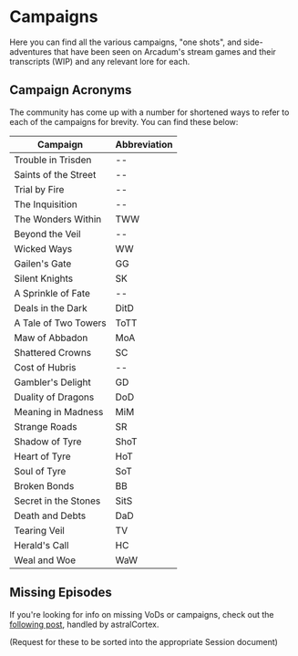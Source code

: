 # Campaigns

Here you can find all the various campaigns, "one shots", and side-adventures that have been seen on Arcadum's stream games and their transcripts (WIP) and any relevant lore for each.

## Campaign Acronyms

The community has come up with a number for shortened ways to refer to each of the campaigns for brevity. You can find these below:

| Campaign | Abbreviation     |
| -------- | ---------------- |
| Trouble in Trisden   | --   |
| Saints of the Street | --   |
| Trial by Fire        | --   |
| The Inquisition      | --   |
| The Wonders Within   | TWW  |
| Beyond the Veil      | --   |
| Wicked Ways          | WW   |
| Gailen's Gate        | GG   |
| Silent Knights       | SK   |
| A Sprinkle of Fate   | --   |
| Deals in the Dark    | DitD |
| A Tale of Two Towers | ToTT |
| Maw of Abbadon       | MoA  |
| Shattered Crowns     | SC   |
| Cost of Hubris       | --   |
| Gambler's Delight    | GD   |
| Duality of Dragons   | DoD  |
| Meaning in Madness   | MiM  |
| Strange Roads        | SR   |
| Shadow of Tyre       | ShoT |
| Heart of Tyre        | HoT  |
| Soul of Tyre         | SoT  |
| Broken Bonds         | BB   |
| Secret in the Stones | SitS |
| Death and Debts      | DaD  |
| Tearing Veil         | TV   |
| Herald's Call        | HC   |
| Weal and Woe         | WaW  |

## Missing Episodes

If you're looking for info on missing VoDs or campaigns, check out the [following post](https://www.reddit.com/r/cadum/comments/hpj1k9/summaries_and_sources_for_lost_episodes_and/), handled by astralCortex.

(Request for these to be sorted into the appropriate Session document)
